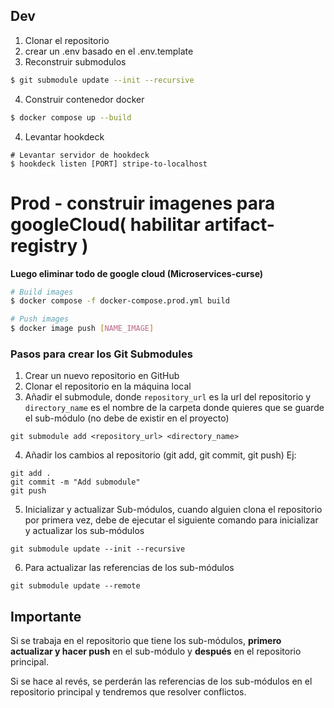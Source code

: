 ## Dev
1. Clonar el repositorio
2. crear un .env basado en el .env.template
3. Reconstruir submodulos
```bash
$ git submodule update --init --recursive
```
4. Construir contenedor docker
```bash
$ docker compose up --build
```
4. Levantar hookdeck
```
# Levantar servidor de hookdeck
$ hookdeck listen [PORT] stripe-to-localhost
```


# Prod - construir imagenes para googleCloud( habilitar artifact-registry )
**Luego eliminar todo de google cloud (Microservices-curse)**
```bash
# Build images
$ docker compose -f docker-compose.prod.yml build

# Push images
$ docker image push [NAME_IMAGE]
```

### Pasos para crear los Git Submodules


1. Crear un nuevo repositorio en GitHub
2. Clonar el repositorio en la máquina local
3. Añadir el submodule, donde `repository_url` es la url del repositorio y `directory_name` es el nombre de la carpeta donde quieres que se guarde el sub-módulo (no debe de existir en el proyecto)
```
git submodule add <repository_url> <directory_name>
```
4. Añadir los cambios al repositorio (git add, git commit, git push)
Ej:
```
git add .
git commit -m "Add submodule"
git push
```
5. Inicializar y actualizar Sub-módulos, cuando alguien clona el repositorio por primera vez, debe de ejecutar el siguiente comando para inicializar y actualizar los sub-módulos
```
git submodule update --init --recursive
```
6. Para actualizar las referencias de los sub-módulos
```
git submodule update --remote
```


## Importante
Si se trabaja en el repositorio que tiene los sub-módulos, **primero actualizar y hacer push** en el sub-módulo y **después** en el repositorio principal. 

Si se hace al revés, se perderán las referencias de los sub-módulos en el repositorio principal y tendremos que resolver conflictos.



